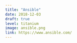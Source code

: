 ```yaml
---
title: "Ansible"
date: 2018-12-03
draft: true
level: titanium
image: ansible.png
link: https://www.ansible.com/
---
```



